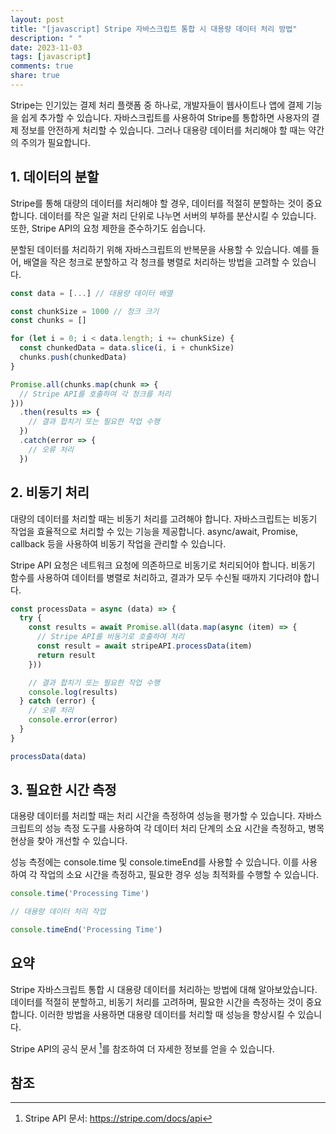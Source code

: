 ```yaml
---
layout: post
title: "[javascript] Stripe 자바스크립트 통합 시 대용량 데이터 처리 방법"
description: " "
date: 2023-11-03
tags: [javascript]
comments: true
share: true
---
```


Stripe는 인기있는 결제 처리 플랫폼 중 하나로, 개발자들이 웹사이트나 앱에 결제 기능을 쉽게 추가할 수 있습니다. 자바스크립트를 사용하여 Stripe를 통합하면 사용자의 결제 정보를 안전하게 처리할 수 있습니다. 그러나 대용량 데이터를 처리해야 할 때는 약간의 주의가 필요합니다.

## 1. 데이터의 분할

Stripe를 통해 대량의 데이터를 처리해야 할 경우, 데이터를 적절히 분할하는 것이 중요합니다. 데이터를 작은 일괄 처리 단위로 나누면 서버의 부하를 분산시킬 수 있습니다. 또한, Stripe API의 요청 제한을 준수하기도 쉽습니다.

분할된 데이터를 처리하기 위해 자바스크립트의 반복문을 사용할 수 있습니다. 예를 들어, 배열을 작은 청크로 분할하고 각 청크를 병렬로 처리하는 방법을 고려할 수 있습니다.

```javascript
const data = [...] // 대용량 데이터 배열

const chunkSize = 1000 // 청크 크기
const chunks = []

for (let i = 0; i < data.length; i += chunkSize) {
  const chunkedData = data.slice(i, i + chunkSize)
  chunks.push(chunkedData)
}

Promise.all(chunks.map(chunk => {
  // Stripe API를 호출하여 각 청크를 처리
}))
  .then(results => {
    // 결과 합치기 또는 필요한 작업 수행
  })
  .catch(error => {
    // 오류 처리
  })
```

## 2. 비동기 처리

대량의 데이터를 처리할 때는 비동기 처리를 고려해야 합니다. 자바스크립트는 비동기 작업을 효율적으로 처리할 수 있는 기능을 제공합니다. async/await, Promise, callback 등을 사용하여 비동기 작업을 관리할 수 있습니다.

Stripe API 요청은 네트워크 요청에 의존하므로 비동기로 처리되어야 합니다. 비동기 함수를 사용하여 데이터를 병렬로 처리하고, 결과가 모두 수신될 때까지 기다려야 합니다.

```javascript
const processData = async (data) => {
  try {
    const results = await Promise.all(data.map(async (item) => {
      // Stripe API를 비동기로 호출하여 처리
      const result = await stripeAPI.processData(item)
      return result
    }))

    // 결과 합치기 또는 필요한 작업 수행
    console.log(results)
  } catch (error) {
    // 오류 처리
    console.error(error)
  }
}

processData(data)
```

## 3. 필요한 시간 측정

대용량 데이터를 처리할 때는 처리 시간을 측정하여 성능을 평가할 수 있습니다. 자바스크립트의 성능 측정 도구를 사용하여 각 데이터 처리 단계의 소요 시간을 측정하고, 병목 현상을 찾아 개선할 수 있습니다.

성능 측정에는 console.time 및 console.timeEnd를 사용할 수 있습니다. 이를 사용하여 각 작업의 소요 시간을 측정하고, 필요한 경우 성능 최적화를 수행할 수 있습니다.

```javascript
console.time('Processing Time')

// 대용량 데이터 처리 작업

console.timeEnd('Processing Time')
```

## 요약

Stripe 자바스크립트 통합 시 대용량 데이터를 처리하는 방법에 대해 알아보았습니다. 데이터를 적절히 분할하고, 비동기 처리를 고려하며, 필요한 시간을 측정하는 것이 중요합니다. 이러한 방법을 사용하면 대용량 데이터를 처리할 때 성능을 향상시킬 수 있습니다.

Stripe API의 공식 문서 [^1^]를 참조하여 더 자세한 정보를 얻을 수 있습니다.

## 참조

[^1^]: Stripe API 문서: https://stripe.com/docs/api